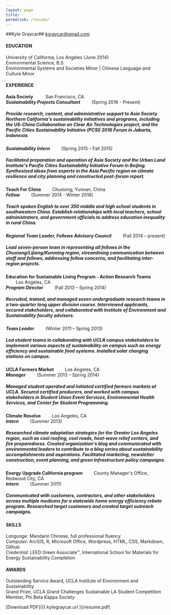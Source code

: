 ```yaml
---
layout: page
title:
permalink: /resume/
---
```


##Kyle Graycar##
kgraycar@gmail.com


<h4><b>EDUCATION</b></h4>

University of California, Los Angeles (June 2014)
<br>Environmental Science, B.S.
<br>Environmental Systems and Societies Minor | Chinese Language and Culture Minor

<h4><b>EXPERIENCE</b></h4>

<p class="resume"><b>Asia Society</b> &nbsp;&nbsp;&nbsp;&nbsp;&nbsp;&nbsp;&nbsp;&nbsp; San Francisco, CA
<br>
<b><i>Sustainability Projects Consultant</i></b> &nbsp;&nbsp;&nbsp;&nbsp;&nbsp;&nbsp;&nbsp;&nbsp;(Spring 2016 - Present)</p>
<h5 id="resume-mid-content">Provide research, content, and administrative support to Asia Society Northern California's sustainability initiatives and programs, including the US‐China Collaboration on Clear Air Technologies project, and the Pacific Cities Sustainability Initiative (PCSI) 2016 Forum in Jakarta, Indonesia.</h5>
<p class="resume"><b><i>Sustainability Intern</i></b> &nbsp;&nbsp;&nbsp;&nbsp;&nbsp;&nbsp;&nbsp;&nbsp;(Spring 2015 – Fall 2015)</p>
<h5>Facilitated preparation and operation of Asia Society and the Urban Land Institute's Pacific Cities Sustainability Initiative Forum in Beijing. Synthesized ideas from experts in the Asia Pacific region on climate resilience and city planning and constructed post-forum report.</h5>

<p class="resume"><b>Teach For China</b> &nbsp;&nbsp;&nbsp;&nbsp;&nbsp;&nbsp;&nbsp;&nbsp;Chuxiong, Yunnan, China
<br><b><i>Fellow</i></b> &nbsp;&nbsp;&nbsp;&nbsp;&nbsp;&nbsp;&nbsp;&nbsp;(Summer 2014 - Winter 2016)</p>
<h5 id="resume-mid-content">Teach spoken English to over 350 middle and high school students in southwestern China. Establish relationships with local teachers, school administrators, and government officials to address education inequality in rural China.</h5>
<p class="resume"><b><i>Regional Team Leader, Fellows Advisory Council</i></b> &nbsp;&nbsp;&nbsp;&nbsp;&nbsp;&nbsp;&nbsp;&nbsp;(Fall 2014 – present)</p>
<h5>Lead seven-person team in representing all fellows in the Chuxiong/Lijiang/Kunming region, streamlining communication between staff and fellows, addressing fellow concerns, and facilitating inter-region projects.</h5>

<p class="resume"><b>Education for Sustainable Living Program - Action Research Teams</b> &nbsp;&nbsp;&nbsp;&nbsp;&nbsp;&nbsp;&nbsp;&nbsp;Los Angeles, CA
<br><b><i>Program Director</i></b> &nbsp;&nbsp;&nbsp;&nbsp;&nbsp;&nbsp;&nbsp;&nbsp;(Fall 2013 – Spring 2014)</p>
<h5 id="resume-mid-content">Recruited, trained, and managed seven undergraduate research teams in a two-quarter long upper division course. Interviewed applicants, secured stakeholders, and collaborated with Institute of Environment and Sustainability faculty advisors.</h5>
<p class="resume"><b><i>Team Leader</i></b> &nbsp;&nbsp;&nbsp;&nbsp;&nbsp;&nbsp;&nbsp;&nbsp;(Winter 2011 – Spring 2013)</p>
<h5>Led student teams in collaborating with UCLA campus stakeholders to implement various aspects of sustainability on campus such as energy efficiency and sustainable food systems. Installed solar charging stations on campus.</h5>

<p class="resume"><b>UCLA Farmers Market</b> &nbsp;&nbsp;&nbsp;&nbsp;&nbsp;&nbsp;&nbsp;&nbsp;Los Angeles, CA
<br><b><i>Manager</i></b> &nbsp;&nbsp;&nbsp;&nbsp;&nbsp;&nbsp;&nbsp;&nbsp;(Summer 2013 – Spring 2014)</p>
<h5>Managed student operated and initiated certified farmers markets at UCLA. Secured certified producers, and worked with campus stakeholders in Student Union Event Services, Environmental Health Services, and Center for Student Programming.</h5>

<p class="resume"><b>Climate Resolve</b> &nbsp;&nbsp;&nbsp;&nbsp;&nbsp;&nbsp;&nbsp;&nbsp;Los Angeles, CA
<br><b><i>Intern</i></b> &nbsp;&nbsp;&nbsp;&nbsp;&nbsp;&nbsp;&nbsp;&nbsp;(Summer 2013)</p>
<h5>Researched climate adaptation strategies for the Greater Los Angeles region, such as cool roofing, cool roads, heat-wave relief centers, and fire preparedness. Created organization's blog and communicated with environmental leaders to contribute to a blog series about sustainability accomplishments and aspirations. Facilitated marketing, newsletter construction, event planning, and green infrastructure policy campaigns.</h5>

<p class="resume"><b>Energy Upgrade California program</b> &nbsp;&nbsp;&nbsp;&nbsp;&nbsp;&nbsp;&nbsp;&nbsp;County Manager's Office, Redwood City, CA
<br><b><i>Intern</i></b> &nbsp;&nbsp;&nbsp;&nbsp;&nbsp;&nbsp;&nbsp;&nbsp;(Summer 2011)</p>
<h5>Communicated with customers, contractors, and other stakeholders across multiple mediums for a statewide home energy efficiency rebate program. Researched target customers and created target outreach campaigns.</h5>

<h4><b>SKILLS</b></h4>
<i>Language:</i> Mandarin Chinese, full professional fluency
<br><i>Computer:</i> ArcGIS, R, Microsoft Office, Wordpress, HTML, CSS, Markdown, Github
<br><i>Credential:</i> LEED Green Associate&#0153;, International School for Materials for Energy Sustainability Completion<br>
<h4><b>AWARDS</b></h4>

Outstanding Service Award, UCLA Institute of Environment and Sustainability
<br>Grand Prize, UCLA Grand Challenges Sustainable LA Student Competition
<br>Member, Phi Beta Kappa Society

[Download PDF]({{ kylegraycar.url }}/resume.pdf)
